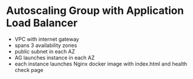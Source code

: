 # Autoscaling Group with Application Load Balancer

* VPC with internet gateway
* spans 3 availability zones
* public subnet in each AZ
* AG launches instance in each AZ
* each instance launches Nginx docker image with index.html and health check page

